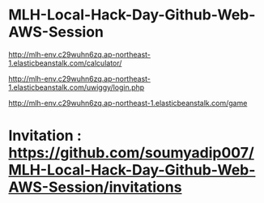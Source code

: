 # MLH-Local-Hack-Day-Github-Web-AWS-Session


http://mlh-env.c29wuhn6zq.ap-northeast-1.elasticbeanstalk.com/calculator/

http://mlh-env.c29wuhn6zq.ap-northeast-1.elasticbeanstalk.com/uwiggy/login.php


http://mlh-env.c29wuhn6zq.ap-northeast-1.elasticbeanstalk.com/game

# Invitation : https://github.com/soumyadip007/MLH-Local-Hack-Day-Github-Web-AWS-Session/invitations
